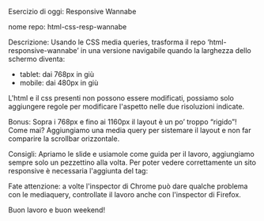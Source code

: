 Esercizio di oggi: Responsive Wannabe

nome repo: html-css-resp-wannabe

Descrizione: Usando le CSS media queries, trasforma il repo ‘html-responsive-wannabe’ in una versione navigabile quando la larghezza dello schermo diventa:

- tablet: dai 768px in giù
- mobile: dai 480px in giù

 L'html e il css presenti non possono essere modificati, possiamo solo aggiungere regole per modificare l'aspetto nelle due risoluzioni indicate.

Bonus: Sopra i 768px e fino ai 1160px il layout è un po’ troppo “rigido”! Come mai? Aggiungiamo una media query per sistemare il layout e non far comparire la scrollbar orizzontale.

Consigli: Apriamo le slide e usiamole come guida per il lavoro, aggiungiamo sempre solo un pezzettino alla volta. Per poter vedere correttamente un sito responsive è necessaria l'aggiunta del tag: <meta name="viewport" content="width=device-width, initial-scale=1.0">

Fate attenzione: a volte l'inspector di Chrome può dare qualche problema con le mediaquery, controllate il lavoro anche con l'inspector di Firefox.

Buon lavoro e buon weekend!